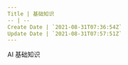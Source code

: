 ```yaml
---
Title | 基础知识
-- | --
Create Date | `2021-08-31T07:36:54Z`
Update Date | `2021-08-31T07:57:51Z`
---
```

AI  基础知识


